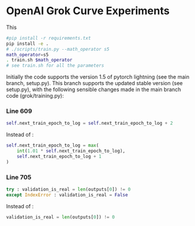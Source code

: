 # OpenAI Grok Curve Experiments

This

```bash
#pip install -r requirements.txt
pip install -e .
# ./scripts/train.py --math_operator s5
math_operator=s5
. train.sh $math_operator
# see train.sh for all the parameters
```

Initially the code supports the version 1.5 of pytorch lightning (see the main branch, setup.py). This branch supports the updated stable version (see setup.py), with the following sensible changes made in the main branch code (grok/training.py):
### Line 609
```python
self.next_train_epoch_to_log = self.next_train_epoch_to_log + 2
```
Instead of :
```python
self.next_train_epoch_to_log = max(
    int(1.01 * self.next_train_epoch_to_log), 
    self.next_train_epoch_to_log + 1
)
```

### Line 705

```python
try : validation_is_real = len(outputs[0]) != 0
except IndexError : validation_is_real = False
```
Instead of :
```python
validation_is_real = len(outputs[0]) != 0
```